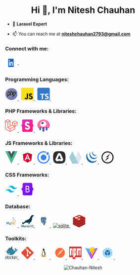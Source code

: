 <h1 align="center">Hi 👋, I'm Nitesh Chauhan</h1>

- 💬 **Laravel Expert**

- 📫 You can reach me at **niteshchauhan2793@gmail.com**

<h3 align="left">Connect with me:</h3>
<p align="left">
	<a href="https://www.linkedin.com/in/nitesh-chauhan/" target="blank">
		<img align="center" src="https://raw.githubusercontent.com/Chauhan-Nitesh/.github/main/icons/linkedin.svg" alt="nitesh-chauhan" height="40" width="40" />
	</a>&nbsp;
</p>

<h3 align="left">Programming Languages:</h3>
<p align="left">
	<a href="https://www.php.net" target="_blank" rel="noreferrer">
		<img src="https://raw.githubusercontent.com/Chauhan-Nitesh/.github/main/icons/php.svg" alt="php" width="40" height="40"/>
	</a>&nbsp;
	<a href="https://developer.mozilla.org/en-US/docs/Web/JavaScript" target="_blank" rel="noreferrer">
		<img src="https://raw.githubusercontent.com/Chauhan-Nitesh/.github/main/icons/javascript.svg" alt="javascript" width="40" height="40"/>
	</a>&nbsp;
	<a href="https://www.typescriptlang.org/" target="_blank" rel="noreferrer">
		<img src="https://raw.githubusercontent.com/Chauhan-Nitesh/.github/main/icons/typescript.svg" alt="typescript" width="40" height="40"/>
	</a>&nbsp;
</p>

<h3 align="left">PHP Frameworks & Libraries:</h3>
<p>
	<a href="https://laravel.com/" target="_blank" rel="noreferrer">
		<img src="https://raw.githubusercontent.com/Chauhan-Nitesh/.github/main/icons/laravel.svg" alt="laravel" width="40" height="40"/>
	</a>&nbsp;
	<a href="https://statamic.com/" target="_blank" rel="noreferrer">
		<img src="https://raw.githubusercontent.com/Chauhan-Nitesh/.github/main/icons/statamic.svg" alt="statamic" width="40" height="40"/>
	</a>&nbsp;
	<a href="https://laravel-livewire.com/" target="_blank" rel="noreferrer">
		<img src="https://raw.githubusercontent.com/Chauhan-Nitesh/.github/main/icons/livewire.svg" alt="livewire" width="40" height="40"/>
	</a>
</p>

<h3 align="left">JS Frameworks & Libraries:</h3>
<p>
	<a href="https://vuejs.org/" target="_blank" rel="noreferrer">
		<img src="https://raw.githubusercontent.com/Chauhan-Nitesh/.github/main/icons/vuejs.svg" alt="vuejs" width="40" height="40"/>
	</a>&nbsp;
	<a href="https://angular.io" target="_blank" rel="noreferrer">
		<img src="https://raw.githubusercontent.com/Chauhan-Nitesh/.github/main/icons/angular.svg" alt="angular" width="40" height="40"/>
	</a>&nbsp;
	<a href="https://ionicframework.com" target="_blank" rel="noreferrer">
		<img src="https://raw.githubusercontent.com/Chauhan-Nitesh/.github/main/icons/ionic.svg" alt="ionic" width="40" height="40"/>
	</a>&nbsp;
	<a href="https://adonisjs.com/" target="_blank" rel="noreferrer">
		<img src="https://raw.githubusercontent.com/Chauhan-Nitesh/.github/main/icons/adonisjs.svg" alt="adonisjs" width="40" height="40"/>
	</a>&nbsp;
	<a href="https://alpinejs.dev/" target="_blank" rel="noreferrer">
		<img src="https://raw.githubusercontent.com/Chauhan-Nitesh/.github/main/icons/alpinejs.svg" alt="alpinejs" width="40" height="40"/>
	</a>&nbsp;
	<a href="https://jquery.com/" target="_blank" rel="noreferrer">
		<img src="https://raw.githubusercontent.com/Chauhan-Nitesh/.github/main/icons/jquery.svg" alt="jquery" width="40" height="40"/>
	</a>&nbsp;
	<a href="https://socket.io/" target="_blank" rel="noreferrer">
		<img src="https://raw.githubusercontent.com/Chauhan-Nitesh/.github/main/icons/socketio.svg" alt="socket.io" width="40" height="40"/>
	</a>
</p>

<h3 align="left">CSS Frameworks:</h3>
<p>
	<a href="https://tailwindcss.com/" target="_blank" rel="noreferrer">
		<img src="https://raw.githubusercontent.com/Chauhan-Nitesh/.github/main/icons/tailwind.svg" alt="tailwind" width="40" height="40"/>
	</a>&nbsp;
	<a href="https://getbootstrap.com" target="_blank" rel="noreferrer">
		<img src="https://raw.githubusercontent.com/Chauhan-Nitesh/.github/main/icons/bootstrap.svg" alt="bootstrap" width="40" height="40"/>
	</a>
</p>

<h3 align="left">Database:</h3>
<p>
	<a href="https://www.mysql.com/" target="_blank" rel="noreferrer">
		<img src="https://raw.githubusercontent.com/Chauhan-Nitesh/.github/main/icons/mysql.svg" alt="mysql" width="40" height="40"/>
	</a>&nbsp;
	<a href="https://mariadb.org/" target="_blank" rel="noreferrer">
		<img src="https://raw.githubusercontent.com/Chauhan-Nitesh/.github/main/icons/mariadb.svg" alt="mariadb" width="40" height="40"/>
	</a>&nbsp;
	<a href="https://www.postgresql.org" target="_blank" rel="noreferrer">
		<img src="https://raw.githubusercontent.com/Chauhan-Nitesh/.github/main/icons/postgresql.svg" alt="postgresql" width="40" height="40"/>
	</a>&nbsp;
	<a href="https://www.sqlite.org/" target="_blank" rel="noreferrer">
		<img src="https://raw.githubusercontent.com/Chauhan-Nitesh/.github/main/icons/sqlite.svg" alt="sqlite" width="40" height="40"/>
	</a>&nbsp;
	<a href="https://redis.io" target="_blank" rel="noreferrer">
		<img src="https://raw.githubusercontent.com/Chauhan-Nitesh/.github/main/icons/redis.svg" alt="redis" width="40" height="40"/>
	</a>
</p>

<h3 align="left">Toolkits:</h3>
<p>
	<a href="https://www.docker.com/" target="_blank" rel="noreferrer">
		<img src="https://raw.githubusercontent.com/Chauhan-Nitesh/.github/main/icons/docker.svg" alt="docker" width="40" height="40"/>
	</a>&nbsp;
	<a href="https://git-scm.com/" target="_blank" rel="noreferrer">
		<img src="https://raw.githubusercontent.com/Chauhan-Nitesh/.github/main/icons/git.svg" alt="git" width="40" height="40"/>
	</a>&nbsp;
	<a href="https://www.linux.org/" target="_blank" rel="noreferrer">
		<img src="https://raw.githubusercontent.com/Chauhan-Nitesh/.github/main/icons/linux.svg" alt="linux" width="40" height="40"/>
	</a>&nbsp;
	<a href="https://postman.com" target="_blank" rel="noreferrer">
		<img src="https://raw.githubusercontent.com/Chauhan-Nitesh/.github/main/icons/postman.svg" alt="postman" width="40" height="40"/>
	</a>&nbsp;
	<a href="https://www.npmjs.com/" target="_blank" rel="noreferrer">
		<img src="https://raw.githubusercontent.com/Chauhan-Nitesh/.github/main/icons/npm.svg" alt="npm" width="40" height="40"/>
	</a>&nbsp;
	<a href="https://vitejs.dev/" target="_blank" rel="noreferrer">
		<img src="https://raw.githubusercontent.com/Chauhan-Nitesh/.github/main/icons/vitejs.svg" alt="vitejs" width="40" height="40"/>
	</a>&nbsp;
	<a href="https://webpack.js.org" target="_blank" rel="noreferrer">
		<img src="https://raw.githubusercontent.com/Chauhan-Nitesh/.github/main/icons/webpack.svg" alt="webpack" width="40" height="40"/>
	</a>&nbsp;
</p>

<p align="center">
	<img align="center" src="https://github-readme-stats.vercel.app/api/top-langs?username=Chauhan-Nitesh&show_icons=true&locale=en&layout=compact&langs_count=10&theme=radical&hide=shell,vcl" alt="Chauhan-Nitesh" />
</p>
